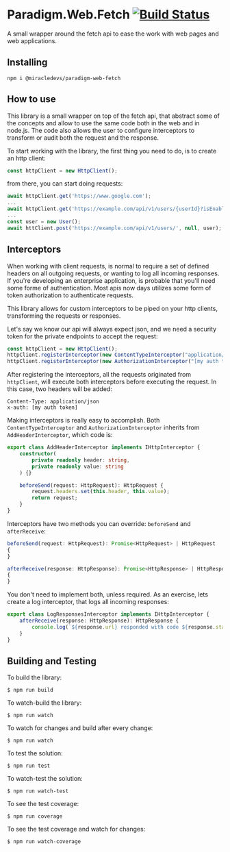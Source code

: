 # Paradigm.Web.Fetch [![Build Status](https://travis-ci.org/MiracleDevs/Paradigm.Web.Fetch.svg?branch=master)](https://travis-ci.org/MiracleDevs/Paradigm.Web.Fetch)

A small wrapper around the fetch api to ease the work with web pages and web applications.

## Installing

```shell
npm i @miracledevs/paradigm-web-fetch
```

## How to use

This library is a small wrapper on top of the fetch api, that abstract some of the concepts and allow to use the same code both in the web and in node.js.
The code also allows the user to configure interceptors to transform or audit both the request and the response.

To start working with the library, the first thing you need to do, is to create an http client:

```typescript
const httpClient = new HttpClient();
```

from there, you can start doing requests:

```typescript
await httpClient.get('https://www.google.com');
...
await httpClient.get('https://example.com/api/v1/users/{userId}?isEnabled={isEnabled}', { userId: 1, isEnabled: true });
...
const user = new User();
await httClient.post('https://example.com/api/v1/users/', null, user);
```

## Interceptors

When working with client requests, is normal to require a set of defined headers on all outgoing requests, or wanting to log all incoming responses. If you're developing an enterprise application, is probable that you'll need some forme of authentication. Most apis now days utilizes some form of token authorization to authenticate requests.

This library allows for custom interceptors to be piped on your http clients, transforming the requests or responses.

Let's say we know our api will always expect json, and we need a security token for the private endpoints to accept the request:

```typescript
const httpClient = new HttpClient();
httpClient.registerInterceptor(new ContentTypeInterceptor("application/json"));
httpClient.registerInterceptor(new AuthorizationInterceptor("[my auth token]"));
```

After registering the interceptors, all the requests originated from `httpClient`, will execute both interceptors before executing the request. In this case, two headers will be added:

```text
Content-Type: application/json
x-auth: [my auth token]
```

Making interceptors is really easy to accomplish. Both `ContentTypeInterceptor` and `AuthorizationInterceptor` inherits from `AddHeaderInterceptor`, which code is:

```typescript
export class AddHeaderInterceptor implements IHttpInterceptor {
    constructor(
        private readonly header: string,
        private readonly value: string
    ) {}

    beforeSend(request: HttpRequest): HttpRequest {
        request.headers.set(this.header, this.value);
        return request;
    }
}
```

Interceptors have two methods you can override: `beforeSend` and `afterReceive`:

```typescript
beforeSend(request: HttpRequest): Promise<HttpRequest> | HttpRequest
{
}

afterReceive(response: HttpResponse): Promise<HttpResponse> | HttpResponse
{
}
```

You don't need to implement both, unless required.
As an exercise, lets create a log interceptor, that logs all incoming responses:

```typescript
export class LogResponsesInterceptor implements IHttpInterceptor {
    afterReceive(response: HttpResponse): HttpResponse {
        console.log(`${response.url} responded with code ${response.statusText} [${response.status}]`);
    }
}
```

## Building and Testing

To build the library:

```shell
$ npm run build
```

To watch-build the library:

```shell
$ npm run watch
```

To watch for changes and build after every change:

```shell
$ npm run watch
```

To test the solution:

```shell
$ npm run test
```

To watch-test the solution:

```shell
$ npm run watch-test
```

To see the test coverage:

```shell
$ npm run coverage
```

To see the test coverage and watch for changes:

```shell
$ npm run watch-coverage
```
